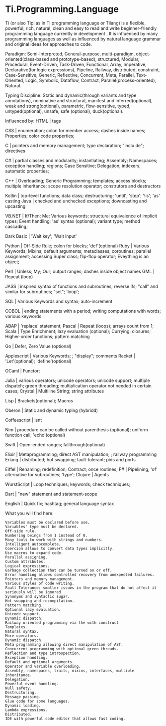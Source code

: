 # Ti.Programming.Language

Ti (or also Tipl as in Ti programming language or Tilang) is a flexible, powerful, rich, natural, clean and easy to read and write beginner-friendly programming language currently in development . It is influenced by many programming languages as well as influenced by natural language grammar and original ideas for approaches to code.

Paradigm:
Semi-Interpreted, General-purpose, multi-paradigm, object-oriented(class-based and prototype-based), structured, Modular, Procedural, Event-Driven, Task-Driven, Functional, Array, Imperative, Declarative(for logic expressions), Pipeline, Railway, distributed, constraint, Case-Sensitive, Generic, Reflective, Concurrent, Meta, Parallel, Text-Oriented, Logic, Symbolic, Dataflow, Contract, Parallel(process-oriented), Natural.

Typing Discipline:
Static and dynamic(through variants and type annotations), nominative and structural, manifest and inferred(optional), weak and strong(optional), parametric, flow-sensitive, typed, untyped(optional), unsafe, safe (optional), duck(optional). 

 Influenced by:
HTML	| tags

CSS	| enumeration; colon for member access; dashes inside names; Properties; color code properties;

C	| pointers and memory management; type declaration; "inclu de"; directives

C#	| partial classes and modularity; instantiating; Assembly; Namespaces; exception handling; regions; Case Sensitive; Delegation; indexers; automatic properties;

C++	| Overloading; Generic Programming; templates; access blocks; multiple inheritance; scope resolution operator; construtors and destructors

Kotlin	| top-level functions; data class; destructuring; 'until'; 'step'; '!is'; 'as' casting
Java	| checked and unchecked exceptions; downcasting and upcasting

VB.NET	| If/Then; Me; Various keywords; structural equivalence of implicit types; Event handling; 'as' syntax (optional); variant type; method cascading;

Dark Basic	| 'Wait key'; 'Wait input'

Python	| Off-Side Rule; colon for blocks; 'def'(optional)
Ruby	| Various Keywords; Mixins; default arguments; metaclasses; coroutines; parallel assignment; accessing Super class; flip-flop operator; Eveything is an object;

Perl	| Unless; My; Our; output ranges; dashes inside object names
GML	| Repeat (loop)

JASS	| inspired syntax of functions and subroutines; reverse ifs; "call" and similar for subroutines; "set"; 'loop';

SQL	| Various Keywords and syntax; auto-increment

COBOL	| ending statements with a period; writing computations with words; various keywords

ABAP	| 'replace' statement;
Pascal	| Repeat (loops); arrays count from 1;
Scala	| Type Enrichment; lazy evaluation (optional); Currying; closures; Higher-order functions; pattern matching

Go	| Defer, Zero Value (optional)

Applescript	| Various Keywords; ; "display"; comments
Racket	| 'Let'(optional); 'define'(optional)

OCaml	| Functor;

Julia	| various operators; unicode operators; unicode support; multiple dispatch; green threading; multiplication operator not needed in certain cases;
Crystal	| Multiline String; string attributes

Lisp	| Brackets(optional); Macros

Oberon	| Static and dynamic typing (hybridd)

Coffeescript	| isnt

Nim	| procedure can be called without parenthesis (optional); uniform function call; 'echo'(optional)

Swift	| Open-ended ranges; fallthrough(optional)

Elixir	| Metaprogramming; direct AST manipulation; ; railway programming
Erlang	| distributed; hot swapping; fault-tolerant; pids and ports

Eiffel	| Renaming; redefinition; Contract; once routines;
F#	| Pipelining; 'of' alternative for subroutines; 'type';
Clojure	| Agents

WurstScript	| Loop techniques; keywords; check techniques;

Dart	| "new" statement and statement-scope

English	| Quick fix; hashtag; general language syntax


What you will find here:

    Variables must be declared before use.
    Variables' type must be declared.
    Off-side rule.
    Numbering beings from 1 instead of 0.
    Many tools to work with strings and numbers.
    Intelligent autocomplete.
    Coercion allows to convert data types implicitly.
    Use macros to expand code.
    Parallel assigning.
    Custom attributes.
    Logical expressions.
    Garbage collection that can be turned on or off.
    Error handling allows controlled recovery from unexpected failures.
    Pointers and memory management.
    Various styles of code writing.
    Fault Tolerance: smaller issues in the program that do not affect it seriously will be ignored.
    Synonyms and syntactic sugar.
    Hot swapping and recompilation.
    Pattern matching.
    Optional lazy evaluation.
    Unicode support.
    Dynamic dispatch.
    Railway oriented programming via the with construct
    Templates.
    Natural syntax.
    More operators.
    Dynamic dispatch.
    Meta programming allowing direct manipulation of AST.
    Concurrent programming with optional green threads.
    Reflection and type introspection.
    Exception handling.
    Default and optional arguments.
    Operator and variable overloading.
    Assembly, namespaces, traits, mixins, interfaces, multiple inheritance.
    Delegation.
    Powerful event handling.
    Null safety.
    Destructuring.
    Message passing.
    Glue code for some languages.
    Dynamic loading.
    Lambda expressions.
    Distributed.
    IDE with powerful code editor that allows fast coding.
